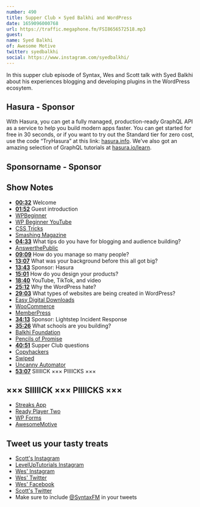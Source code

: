 ```yaml
---
number: 490
title: Supper Club × Syed Balkhi and WordPress
date: 1659096000768
url: https://traffic.megaphone.fm/FSI8656572518.mp3
guest: 
name: Syed Balkhi
of: Awesome Motive
twitter: syedbalkhi
social: https://www.instagram.com/syedbalkhi/
---
```


In this supper club episode of Syntax, Wes and Scott talk with Syed Balkhi about his experiences blogging and developing plugins in the WordPress ecosytem.

## Hasura - Sponsor

With Hasura, you can get a fully managed, production-ready GraphQL API as a service to help you build modern apps faster. You can get started for free in 30 seconds, or if you want to try out the Standard tier for zero cost, use the code “TryHasura” at this link: [hasura.info](https://hasura.info/freetrial). We’ve also got an amazing selection of GraphQL tutorials at [hasura.io/learn](https://hasura.io/learn).

## Sponsorname - Sponsor

## Show Notes

- **[00:32](#t=00:32)** Welcome
- **[01:52](#t=01:52)** Guest introduction
- [WPBeginner](https://www.wpbeginner.com)
- [WP Beginner YouTube](https://www.youtube.com/channel/UChA624rCabHAmd6lpkLOw7A)
- [CSS Tricks](https://css-tricks.com)
- [Smashing Magazine](https://www.smashingmagazine.com)
- **[04:33](#t=04:33)** What tips do you have for blogging and audience building?
- [AnswerthePublic](https://answerthepublic.com)
- **[09:09](#t=09:09)** How do you manage so many people?
- **[13:07](#t=13:07)** What was your background before this all got big?
- **[13:43](#t=13:43)** Sponsor: Hasura
- **[15:01](#t=15:01)** How do you design your products?
- **[18:40](#t=18:40)** YouTube, TikTok, and video
- **[25:12](#t=25:12)** Why the WordPress hate?
- **[29:03](#t=29:03)** What types of websites are being created in WordPress?
- [Easy Digital Downloads](https://easydigitaldownloads.com)
- [WooCommerce](https://woocommerce.com)
- [MemberPress](https://memberpress.com)
- **[34:13](#t=34:13)** Sponsor: Lightstep Incident Response
- **[35:26](#t=35:26)** What schools are you building?
- [Balkhi Foundation](https://balkhifoundation.com)
- [Pencils of Promise](https://pencilsofpromise.org)
- **[40:51](#t=40:51)** Supper Club questions
- [Copyhackers](https://copyhackers.com)
- [Swiped](https://swiped.co)
- [Uncanny Automator](https://automatorplugin.com)
- **[53:07](#t=53:07)** SIIIIICK ××× PIIIICKS ×××

## ××× SIIIIICK ××× PIIIICKS ×××

- [Streaks App](http://streaksapp.com)
- [Ready Player Two](https://www.audible.ca/pd/Ready-Player-Two-Audiobook/B08C6XN1BF)
- [WP Forms](https://wpforms.com)
- [AwesomeMotive](https://awesomemotive.com)

## Tweet us your tasty treats

- [Scott's Instagram](https://www.instagram.com/stolinski/)
- [LevelUpTutorials Instagram](https://www.instagram.com/LevelUpTutorials/)
- [Wes' Instagram](https://www.instagram.com/wesbos/)
- [Wes' Twitter](https://twitter.com/wesbos)
- [Wes' Facebook](https://www.facebook.com/wesbos.developer)
- [Scott's Twitter](https://twitter.com/stolinski)
- Make sure to include [@SyntaxFM](https://twitter.com/SyntaxFM) in your tweets
